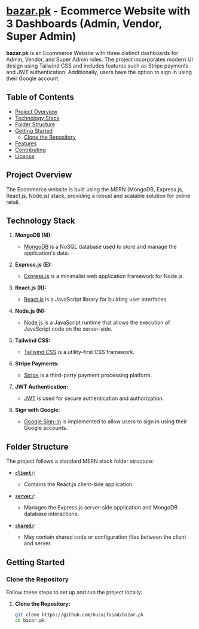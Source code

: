 # [bazar.pk](https://github.com/your-username/bazar.pk) - Ecommerce Website with 3 Dashboards (Admin, Vendor, Super Admin)

**bazar.pk** is an Ecommerce Website with three distinct dashboards for Admin, Vendor, and Super Admin roles. The project incorporates modern UI design using Tailwind CSS and includes features such as Stripe payments and JWT authentication. Additionally, users have the option to sign in using their Google account.

## Table of Contents

- [Project Overview](#project-overview)
- [Technology Stack](#technology-stack)
- [Folder Structure](#folder-structure)
- [Getting Started](#getting-started)
  - [Clone the Repository](#clone-the-repository)
- [Features](#features)
- [Contributing](#contributing)
- [License](#license)

## Project Overview

The Ecommerce website is built using the MERN (MongoDB, Express.js, React.js, Node.js) stack, providing a robust and scalable solution for online retail.

## Technology Stack

1. **MongoDB (M):**
   - [MongoDB](https://www.mongodb.com/) is a NoSQL database used to store and manage the application's data.

2. **Express.js (E):**
   - [Express.js](https://expressjs.com/) is a minimalist web application framework for Node.js.

3. **React.js (R):**
   - [React.js](https://reactjs.org/) is a JavaScript library for building user interfaces.

4. **Node.js (N):**
   - [Node.js](https://nodejs.org/) is a JavaScript runtime that allows the execution of JavaScript code on the server-side.

5. **Tailwind CSS:**
   - [Tailwind CSS](https://tailwindcss.com/) is a utility-first CSS framework.

6. **Stripe Payments:**
   - [Stripe](https://stripe.com/) is a third-party payment processing platform.

7. **JWT Authentication:**
   - [JWT](https://jwt.io/) is used for secure authentication and authorization.

8. **Sign with Google:**
   - [Google Sign-In](https://developers.google.com/identity/sign-in/web/sign-in) is implemented to allow users to sign in using their Google accounts.

## Folder Structure

The project follows a standard MERN stack folder structure:

- **[`client/`](client):**
  - Contains the React.js client-side application.

- **[`server/`](server):**
  - Manages the Express.js server-side application and MongoDB database interactions.

- **[`shared/`](shared):**
  - May contain shared code or configuration files between the client and server.

## Getting Started

### Clone the Repository

Follow these steps to set up and run the project locally:

1. **Clone the Repository:**
   ```bash
   git clone https://github.com/huzaifasad/bazar.pk
   cd bazar.pk
